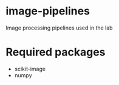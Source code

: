 # image-pipelines
Image processing pipelines used in the lab

# Required packages
* scikit-image
* numpy
